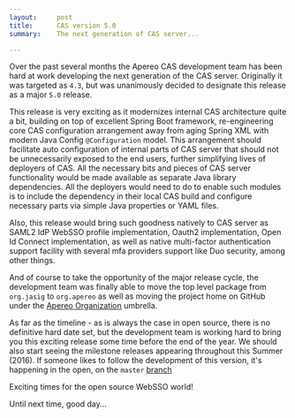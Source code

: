 ```yaml
---
layout:     post
title:      CAS version 5.0
summary:    The next generation of CAS server...

---
```


Over the past several months the Apereo CAS development team has been hard at work developing the next generation of the CAS server. Originally it was targeted as `4.3`, but was unanimously decided to designate this release as a major `5.0` release.

This release is very exciting as it modernizes internal CAS architecture quite a bit, building on top of excellent Spring Boot framework, re-engineering core CAS configuration arrangement away from aging Spring XML with modern Java Config `@Configuration` model. This arrangement should facilitate auto configuration of internal parts of CAS server that should not be unnecessarily exposed to the end users, further simplifying lives of deployers of CAS. All the necessary bits and pieces of CAS server functionality would be made available as separate Java library dependencies. All the deployers would need to do to enable such modules is to include the dependency in their local CAS build and configure necessary parts via simple Java properties or YAML files.

Also, this release would bring such goodness natively to CAS server as SAML2 IdP WebSSO profile implementation, Oauth2 implementation, Open Id Connect implementation, as well as
native multi-factor authentication support facility with several mfa providers support like Duo security, among other things.

And of course to take the opportunity of the major release cycle, the development team was finally able to move the top level package from `org.jasig` to `org.apereo` as well as
moving the project home on GitHub under the [Apereo Organization](https://github.com/apereo) umbrella.

As far as the timeline - as is always the case in open source, there is no definitive hard date set, but the development team is working hard to bring you this exciting release some time
before the end of the year. We should also start seeing the milestone releases appearing throughout this Summer (2016). If someone likes to follow the development of this version, it's happening in the open, on the `master` [branch](https://github.com/apereo/cas/tree/master)

Exciting times for the open source WebSSO world!

Until next time, good day...

